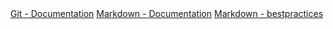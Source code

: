 <title>Documentation</title>
<a href="https://git-scm.com/doc">Git - Documentation</a>
<a href="https://guides.github.com/features/mastering-markdown">Markdown - Documentation</a>
<a href="https://www.markdownguide.org/basic-syntax/">Markdown - bestpractices</a>

